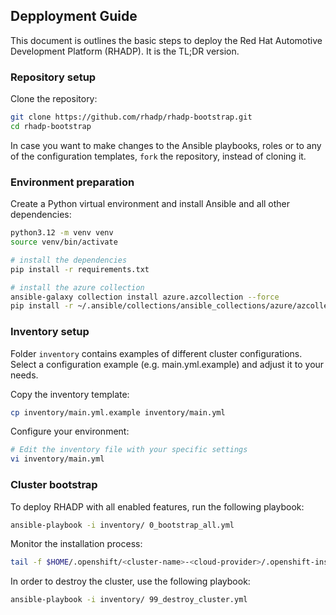 ## Depployment Guide

This document is outlines the basic steps to deploy the Red Hat Automotive Development Platform (RHADP). It is the TL;DR version.

### Repository setup

Clone the repository:
```bash
git clone https://github.com/rhadp/rhadp-bootstrap.git
cd rhadp-bootstrap
```

In case you want to make changes to the Ansible playbooks, roles or to any of the configuration templates, `fork` the repository, instead of cloning it.

### Environment preparation

Create a Python virtual environment and install Ansible and all other dependencies:

```bash
python3.12 -m venv venv
source venv/bin/activate

# install the dependencies
pip install -r requirements.txt

# install the azure collection
ansible-galaxy collection install azure.azcollection --force
pip install -r ~/.ansible/collections/ansible_collections/azure/azcollection/requirements.txt
```

### Inventory setup

Folder `inventory` contains examples of different cluster configurations. Select a configuration example (e.g. main.yml.example) and adjust it to your needs.

Copy the inventory template:
```bash
cp inventory/main.yml.example inventory/main.yml
```

Configure your environment:
```bash
# Edit the inventory file with your specific settings
vi inventory/main.yml
```

### Cluster bootstrap

To deploy RHADP with all enabled features, run the following playbook:

```bash
ansible-playbook -i inventory/ 0_bootstrap_all.yml
```

Monitor the installation process:
```bash
tail -f $HOME/.openshift/<cluster-name>-<cloud-provider>/.openshift-install.log
```

In order to destroy the cluster, use the following playbook:
```bash
ansible-playbook -i inventory/ 99_destroy_cluster.yml
```
